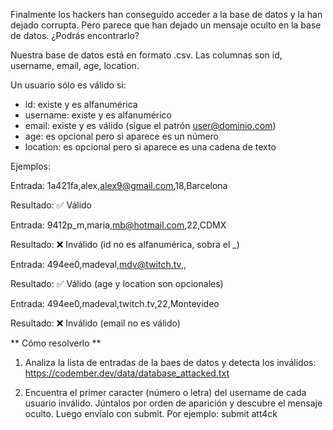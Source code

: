 Finalmente los hackers han conseguido acceder a la base de datos y la han dejado corrupta. Pero parece que han dejado un mensaje oculto en la base de datos. ¿Podrás encontrarlo?

Nuestra base de datos está en formato .csv. Las columnas son id, username, email, age, location.

Un usuario sólo es válido si:

- id: existe y es alfanumérica
- username: existe y es alfanumérico
- email: existe y es válido (sigue el patrón user@dominio.com)
- age: es opcional pero si aparece es un número
- location: es opcional pero si aparece es una cadena de texto

Ejemplos:

Entrada: 1a421fa,alex,alex9@gmail.com,18,Barcelona

Resultado: ✅ Válido

Entrada: 9412p_m,maria,mb@hotmail.com,22,CDMX

Resultado: ❌ Inválido (id no es alfanumérica, sobra el \_)

Entrada: 494ee0,madeval,mdv@twitch.tv,,

Resultado: ✅ Válido (age y location son opcionales)

Entrada: 494ee0,madeval,twitch.tv,22,Montevideo

Resultado: ❌ Inválido (email no es válido)

** Cómo resolverlo **

1. Analiza la lista de entradas de la baes de datos y detecta los inválidos: https://codember.dev/data/database_attacked.txt

2. Encuentra el primer caracter (número o letra) del username de cada usuario inválido. Júntalos por orden de aparición y descubre el mensaje oculto. Luego envíalo con submit. Por ejemplo:
   submit att4ck
